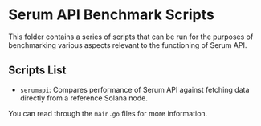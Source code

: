 # Serum API Benchmark Scripts

This folder contains a series of scripts that can be run for the purposes of benchmarking various aspects relevant
to the functioning of Serum API.

## Scripts List
 - `serumapi`: Compares performance of Serum API against fetching data directly from a reference Solana node.

You can read through the `main.go` files for more information.